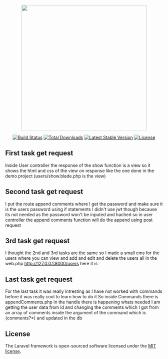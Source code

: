 <p align="center"><a href="https://laravel.com" target="_blank"><img src="https://raw.githubusercontent.com/laravel/art/master/logo-lockup/5%20SVG/2%20CMYK/1%20Full%20Color/laravel-logolockup-cmyk-red.svg" width="400"></a></p>

<p align="center">
<a href="https://travis-ci.org/laravel/framework"><img src="https://travis-ci.org/laravel/framework.svg" alt="Build Status"></a>
<a href="https://packagist.org/packages/laravel/framework"><img src="https://img.shields.io/packagist/dt/laravel/framework" alt="Total Downloads"></a>
<a href="https://packagist.org/packages/laravel/framework"><img src="https://img.shields.io/packagist/v/laravel/framework" alt="Latest Stable Version"></a>
<a href="https://packagist.org/packages/laravel/framework"><img src="https://img.shields.io/packagist/l/laravel/framework" alt="License"></a>
</p>

## First task get request 
Inside User controller the response of the show function is a view so it shows the html and css of the view on response like the one 
done in the demo project (users/show.blade.php is the view)

## Second task get request 
I put the route append comments where I get the password and make sure it is the users password using if statements I didn't use jwt though because its not needed as the password won't be inputed and hached so in user controller the append comments function will do the append using post request 

## 3rd task get request 
I thought the 2nd and 3rd tasks are the same so I made a small cms for the users where you can view and add and edit and delete the users 
all in the web.php http://127.0.0.1:8000/users here it is 

## Last task get request 
For the last task it was really intresting as I have not worked with commands before it was really cool to learn how to do it 
So inside Commands there is appendComments.php in the handle there is happening whats needed I am getting the user data from id and changing the comments 
which I got from an array of comments inside the argument of the command which is {comments?*} and updated in the db 

## License

The Laravel framework is open-sourced software licensed under the [MIT license](https://opensource.org/licenses/MIT).

